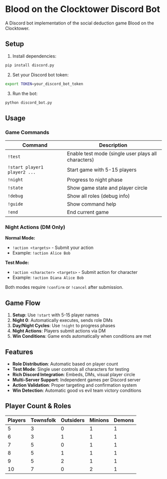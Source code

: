 # Blood on the Clocktower Discord Bot

A Discord bot implementation of the social deduction game Blood on the Clocktower.

## Setup

1. Install dependencies:
```bash
pip install discord.py
```

2. Set your Discord bot token:
```bash
export TOKEN=your_discord_bot_token
```

3. Run the bot:
```bash
python discord_bot.py
```

## Usage

### Game Commands

| Command | Description |
|---------|-------------|
| `!test` | Enable test mode (single user plays all characters) |
| `!start player1 player2 ...` | Start game with 5-15 players |
| `!night` | Progress to night phase |
| `!state` | Show game state and player circle |
| `!debug` | Show all roles (debug info) |
| `!guide` | Show command help |
| `!end` | End current game |

### Night Actions (DM Only)

**Normal Mode:**
- `!action <targets>` - Submit your action
- Example: `!action Alice Bob`

**Test Mode:**
- `!action <character> <targets>` - Submit action for character
- Example: `!action Diana Alice Bob`

Both modes require `!confirm` or `!cancel` after submission.

## Game Flow

1. **Setup**: Use `!start` with 5-15 player names
2. **Night 0**: Automatically executes, sends role DMs
3. **Day/Night Cycles**: Use `!night` to progress phases
4. **Night Actions**: Players submit actions via DM
5. **Win Conditions**: Game ends automatically when conditions are met

## Features

- **Role Distribution**: Automatic based on player count
- **Test Mode**: Single user controls all characters for testing
- **Rich Discord Integration**: Embeds, DMs, visual player circle
- **Multi-Server Support**: Independent games per Discord server
- **Action Validation**: Proper targeting and confirmation system
- **Win Detection**: Automatic good vs evil team victory conditions

## Player Count & Roles

| Players | Townsfolk | Outsiders | Minions | Demons |
|---------|-----------|-----------|---------|---------|
| 5       | 3         | 0         | 1       | 1       |
| 6       | 3         | 1         | 1       | 1       |
| 7       | 5         | 0         | 1       | 1       |
| 8       | 5         | 1         | 1       | 1       |
| 9       | 5         | 2         | 1       | 1       |
| 10      | 7         | 0         | 2       | 1       |